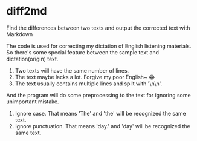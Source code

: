 # diff2md
Find the differences between two texts and output the corrected text with Markdown

The code is used for correcting my dictation of English listening materials. So there's some special feature between the sample text and dictation(origin) text.
1. Two texts will have the same number of lines.
2. The text maybe lacks a lot. Forgive my poor English~ 😂
3. The text usually contains multiple lines and split with '\n\n'.

And the program will do some preprocessing to the text for ignoring some unimportant mistake.
1. Ignore case. That means 'The' and 'the' will be recognized the same text.
2. Ignore punctuation. That means 'day.' and 'day' will be recognized the same text.